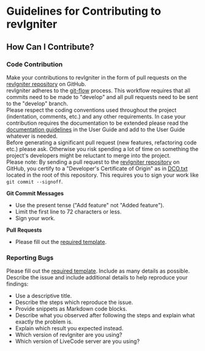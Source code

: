 


# Guidelines for Contributing to revIgniter

## How Can I Contribute?


### Code Contribution

Make your contributions to revIgniter in the form of pull requests on the [revIgniter repository](https://github.com/revig/revigniter/) on GitHub.  
revIgniter adheres to the [git-flow](http://nvie.com/posts/a-successful-git-branching-model/) process. This workflow requires that all commits need to be made to "develop" and all pull requests need to be sent to the "develop" branch.  
Please respect the coding conventions used throughout the project (indentation, comments, etc.) and any other requirements. In case your contribution requires the documentation to be extended please read the [documentation guidelines](http://revigniter.com/userGuide/docStyle/index.html) in the User Guide and add to the User Guide whatever is needed.  
Before generating a significant pull request (new features, refactoring code etc.) please ask. Otherwise you risk spending a lot of time on something the project's developers might be reluctant to merge into the project.  
Please note: By sending a pull request to the [revIgniter repository](https://github.com/revig/revigniter/) on GitHub, you certify to a "Developer's Certificate of Origin" as in [DCO.txt](DCO.txt) located in the root of this repository. This requires you to sign your work like `git commit --signoff`.

**Git Commit Messages**

- Use the present tense ("Add feature" not "Added feature").
- Limit the first line to 72 characters or less.
- Sign your work.

**Pull Requests**

- Please fill out the [required template](PULL_REQUEST_TEMPLATE.md).


### Reporting Bugs

Please fill out the [required template](ISSUE_TEMPLATE.md). Include as many details as possible. Describe the issue and include additional details to help reproduce your findings:

- Use a descriptive title.
- Describe the steps which reproduce the issue.
- Provide snippets as Markdown code blocks.
- Describe what you observed after following the steps and explain what exactly the problem is.
- Explain which result you expected instead.
- Which version of revIgniter are you using?
- Which version of LiveCode server are you using?
